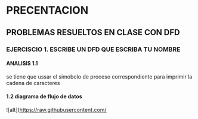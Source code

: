 # PRECENTACION
## PROBLEMAS RESUELTOS EN CLASE CON DFD
### EJERCISCIO 1. ESCRIBE UN DFD QUE ESCRIBA TU NOMBRE
#### ANALISIS 1.1 
se tiene que ussar el simobolo de proceso correspondiente para imprimir la cadena de caracteres
#### 1.2 diagrama de flujo de datos
![alt](https://raw.githubusercontent.com/
